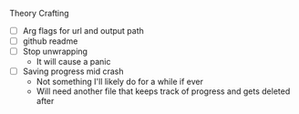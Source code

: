 Theory Crafting

- [ ] Arg flags for url and output path
- [ ] github readme
- [ ] Stop unwrapping
  - It will cause a panic
- [ ] Saving progress mid crash
  - Not something I'll likely do for a while if ever
  - Will need another file that keeps track of progress and gets deleted after
